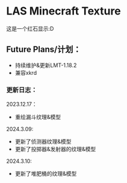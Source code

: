 # LAS Minecraft Texture
这是一个红石显示:D  

## Future Plans/计划：
- 持续维护&更新LMT-1.18.2
- 兼容xkrd
### 更新日志：  

2023.12.17：   
- 重绘漏斗纹理&模型

2024.3.09:  
- 更新了侦测器纹理&模型  
- 更新了投掷器&发射器的纹理&模型

2024.3.10:  
- 更新了堆肥桶的纹理&模型
